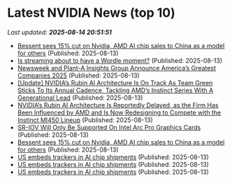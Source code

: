 # Latest NVIDIA News (top 10)
_Last updated: **2025-08-14 20:51:51**_

- [Bessent sees 15% cut on Nvidia, AMD AI chip sales to China as a model for others](https://biztoc.com/x/a43b21d13c6bdde2) (Published: 2025-08-13)
- [Is streaming about to have a Wordle moment?](https://www.theverge.com/lowpass-newsletter/758917/streaming-gaming-netflix) (Published: 2025-08-13)
- [Newsweek and Plant-A Insights Group Announce America’s Greatest Companies 2025](https://www.globenewswire.com/news-release/2025/08/13/3133047/0/en/Newsweek-and-Plant-A-Insights-Group-Announce-America-s-Greatest-Companies-2025.html) (Published: 2025-08-13)
- [[Update] NVIDIA’s Rubin AI Architecture Is On Track As Team Green Sticks To Its Annual Cadence, Tackling AMD’s Instinct Series With A Generational Lead](https://wccftech.com/nvidia-rubin-ai-architecture-on-track/) (Published: 2025-08-13)
- [NVIDIA’s Rubin AI Architecture Is Reportedly Delayed, as the Firm Has Been Influenced by AMD and Is Now Redesigning to Compete with the Instinct MI450 Lineup](https://wccftech.com/nvidia-rubin-ai-architecture-is-reportedly-delayed-as-the-firm-has-been-influenced-by-amd/) (Published: 2025-08-13)
- [SR-IOV Will Only Be Supported On Intel Arc Pro Graphics Cards](https://www.phoronix.com/news/Intel-SR-IOV-Only-For-Arc-Pro) (Published: 2025-08-13)
- [Bessent sees 15% cut on Nvidia, AMD AI chip sales to China as a model for others](https://www.bostonherald.com/2025/08/13/bessent-sees-15-cut-on-nvidia-amd-ai-chip-sales-to-china-as-a-model-for-others/) (Published: 2025-08-13)
- [US embeds trackers in AI chip shipments](https://www.itnews.com.au/news/us-embeds-trackers-in-ai-chip-shipments-619568?utm_source=feed&utm_medium=rss&utm_campaign=iTnews+News+feed) (Published: 2025-08-13)
- [US embeds trackers in AI chip shipments](https://www.itnews.com.au/news/us-embeds-trackers-in-ai-chip-shipments-619568?utm_source=feed&utm_medium=rss&utm_campaign=iTnews+Technology+feed) (Published: 2025-08-13)
- [US embeds trackers in AI chip shipments](https://www.itnews.com.au/news/us-embeds-trackers-in-ai-chip-shipments-619568?utm_source=feed&utm_medium=rss&utm_campaign=iTnews+) (Published: 2025-08-13)

